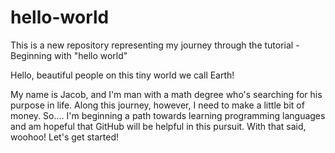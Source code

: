 # hello-world
This is a new repository representing my journey through the tutorial - Beginning with "hello world"

Hello, beautiful people on this tiny world we call Earth!

My name is Jacob, and I'm man with a math degree who's searching for his purpose in life.  Along this journey, however, I need to make a little bit of money.  So.... I'm beginning a path towards learning programming languages and am hopeful that GitHub will be helpful in this pursuit.  With that said, woohoo!  Let's get started!
